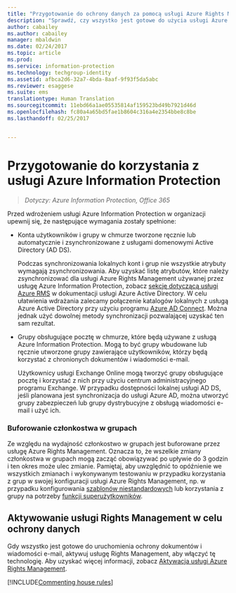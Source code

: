 ```yaml
---
title: "Przygotowanie do ochrony danych za pomocą usługi Azure Rights Management — AIP"
description: "Sprawdź, czy wszystko jest gotowe do użycia usługi Azure Rights Management, aby organizacja mogła chronić dokumenty i wiadomości e-mail."
author: cabailey
ms.author: cabailey
manager: mbaldwin
ms.date: 02/24/2017
ms.topic: article
ms.prod: 
ms.service: information-protection
ms.technology: techgroup-identity
ms.assetid: afbca2d6-32a7-4bda-8aaf-9f93f5da5abc
ms.reviewer: esaggese
ms.suite: ems
translationtype: Human Translation
ms.sourcegitcommit: 11ebd66a1ae05535814af159523bd49b7921d46d
ms.openlocfilehash: fc80a4a65bd5fae1b8604c316a4e2354bbe8c8be
ms.lasthandoff: 02/25/2017


---
```


# <a name="preparing-for-azure-information-protection"></a>Przygotowanie do korzystania z usługi Azure Information Protection

>*Dotyczy: Azure Information Protection, Office 365*

Przed wdrożeniem usługi Azure Information Protection w organizacji upewnij się, że następujące wymagania zostały spełnione:

-   Konta użytkowników i grupy w chmurze tworzone ręcznie lub automatycznie i zsynchronizowane z usługami domenowymi Active Directory (AD DS).

    Podczas synchronizowania lokalnych kont i grup nie wszystkie atrybuty wymagają zsynchronizowania. Aby uzyskać listę atrybutów, które należy zsynchronizować dla usługi Azure Rights Management używanej przez usługę Azure Information Protection, zobacz [sekcję dotyczącą usługi Azure RMS](/active-directory/active-directory-aadconnectsync-attributes-synchronized#azure-rms) w dokumentacji usługi Azure Active Directory. W celu ułatwienia wdrażania zalecamy połączenie katalogów lokalnych z usługą Azure Active Directory przy użyciu programu [Azure AD Connect](/active-directory/active-directory-aadconnectsync-whatis). Można jednak użyć dowolnej metody synchronizacji pozwalającej uzyskać ten sam rezultat.

-   Grupy obsługujące pocztę w chmurze, które będą używane z usługą Azure Information Protection. Mogą to być grupy wbudowane lub ręcznie utworzone grupy zawierające użytkowników, którzy będą korzystać z chronionych dokumentów i wiadomości e-mail.

    Użytkownicy usługi Exchange Online mogą tworzyć grupy obsługujące pocztę i korzystać z nich przy użyciu centrum administracyjnego programu Exchange. W przypadku dostępności lokalnej usługi AD DS, jeśli planowana jest synchronizacja do usługi Azure AD, można utworzyć grupy zabezpieczeń lub grupy dystrybucyjne z obsługą wiadomości e-mail i użyć ich.

### <a name="group-membership-caching"></a>Buforowanie członkostwa w grupach

Ze względu na wydajność członkostwo w grupach jest buforowane przez usługę Azure Rights Management. Oznacza to, że wszelkie zmiany członkostwa w grupach mogą zacząć obowiązywać po upływie do 3 godzin i ten okres może ulec zmianie. Pamiętaj, aby uwzględnić to opóźnienie we wszystkich zmianach i wykonywanym testowaniu w przypadku korzystania z grup w swojej konfiguracji usługi Azure Rights Management, np. w przypadku konfigurowania [szablonów niestandardowych](../deploy-use/configure-custom-templates.md) lub korzystania z grupy na potrzeby [funkcji superużytkowników](../deploy-use/configure-super-users.md). 

## <a name="activate-the-rights-management-service-for-data-protection"></a>Aktywowanie usługi Rights Management w celu ochrony danych
Gdy wszystko jest gotowe do uruchomienia ochrony dokumentów i wiadomości e-mail, aktywuj usługę Rights Management, aby włączyć tę technologię. Aby uzyskać więcej informacji, zobacz [Aktywacja usługi Azure Rights Management](../deploy-use/activate-service.md).

[!INCLUDE[Commenting house rules](../includes/houserules.md)]



